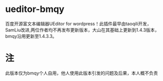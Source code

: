 # ueditor-bmqy
百度开源富文本编辑器UEditor for wordpress！此插件最早由taoqili开发，SamLiu改进,两位作者均不再发布更新版本，大山在其基础上更新到1.4.3版本，bmqy沿用更新至1.4.3.3。
# 注
此版本仅为bmqy个人自用，他人使用此版本引发的问题及后果，本人概不负责

